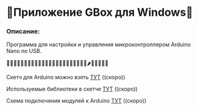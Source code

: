 # 🥬Приложение GBox для Windows🥬
### Описание:
Программа для настройки и управления микроконтроллером Arduino Nano по USB.

🍏🍎🍐🍊🍋🍌🍉🍇🍓🍈🍒🍑🍐🍍🥥🥝🍅🍆🥑🥦🥬🍞🥒🌶️🌽🥕🧅🧄🥔



Скетч для Arduino можно взять [ТУТ](http://example.com/ "Скоро выложу") ((скоро))


Используемые библиотеки в скетче [ТУТ](http://example.com/ "Скоро выложу") ((скоро))


Схема подключения модулей к Arduino [ТУТ](http://example.com/ "Скоро выложу") ((скоро))
